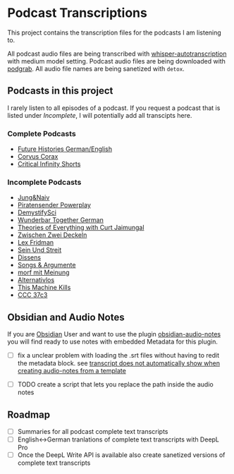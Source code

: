 # Podcast Transcriptions

This project contains the transcription files for the podcasts I am listening to.

All podcast audio files are being transcribed with [whisper-autotranscription](https://github.com/autonompost/whisper-autotranscription) with medium model setting. Podcast audio files are being downloaded with [podgrab](https://github.com/akhilrex/podgrab). All audio file names are being sanetized with `detox`.

## Podcasts in this project

I rarely listen to all episodes of a podcast. If you request a podcast that is listed under _Incomplete_, I will potentially add all transcipts here.

### Complete Podcasts

- [Future Histories German/English](./podcasts/futurehistories)
- [Corvus Corax](./podcasts/corvuscorax)
- [Critical Infinity Shorts](./podcasts/CriticalInfinityShorts)

### Incomplete Podcasts

- [Jung&Naiv](./podcasts/JungUndNaiv)
- [Piratensender Powerplay](./podcasts/PiratensenderPowerplay)
- [DemystifySci](https://demystifysci.com/)
- [Wunderbar Together German](https://www.wunderbartogetherpodcast.de/)
- [Theories of Everything with Curt Jaimungal](https://theoriesofeverything.org/)
- [Zwischen Zwei Deckeln](https://zwischenzweideckeln.de/)
- [Lex Fridman](https://lexfridman.com/podcast)
- [Sein Und Streit](https://www.deutschlandfunkkultur.de/sein-und-streit-100.html)
- [Dissens](https://dissenspodcast.de/)
- [Songs & Argumente](https://www.youtube.com/channel/UCEvYBeQ1Rm1NV2HOD4FnKfQ)
- [morf mit Meinung](https://www.youtube.com/channel/UCHZMZyHHpciQLfhT5Zvt5kA)
- [Alternativlos](https://alternativlos.org/)
- [This Machine Kills](https://soundcloud.com/thismachinekillspod)
- [CCC 37c3](https://media.ccc.de/b/congress/2023)

## Obsidian and Audio Notes

If you are [Obsidian](https://obsidian.md) User and want to use the plugin [obsidian-audio-notes](https://github.com/jjmaldonis/obsidian-audio-notes) you will find ready to use notes with embedded Metadata for this plugin.

- [ ] fix a unclear problem with loading the .srt files without having to redit the metadata block. see [transcript does not automatically show when creating audio-notes from a template](https://github.com/jjmaldonis/obsidian-audio-notes/issues/24)
- [ ] TODO create a script that lets you replace the path inside the audio notes


## Roadmap

- [ ] Summaries for all podcast complete text transcripts
- [ ] English<->German tranlations of complete text transcripts with DeepL Pro
- [ ] Once the DeepL Write API is available also create sanetized versions of complete text transcripts
